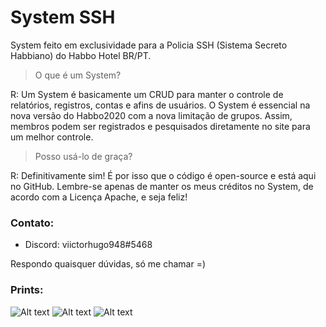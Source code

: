 # System SSH
System feito em exclusividade para a Policia SSH (Sistema Secreto Habbiano) do Habbo Hotel BR/PT.

> O que é um System?

R: Um System é basicamente um CRUD para manter o controle de relatórios, registros, contas e afins de usuários. O System é essencial na nova versão do Habbo2020 com a nova limitação de grupos. Assim, membros podem ser registrados e pesquisados diretamente no site para um melhor controle.

> Posso usá-lo de graça?

R: Definitivamente sim! É por isso que o código é open-source e está aqui no GitHub. Lembre-se apenas de manter os meus créditos no System, de acordo com a Licença Apache, e seja feliz!

### Contato:
- Discord: viictorhugo948#5468

Respondo quaisquer dúvidas, só me chamar =)

### Prints:
![Alt text](https://github.com/the1scient/system-unep/blob/main/Captura%20de%20tela%20de%202021-01-18%2001-45-52.png?raw=true "Página Inicial")
![Alt text](https://github.com/the1scient/system-unep/blob/main/Captura%20de%20tela%20de%202021-01-18%2001-46-05.png?raw=true "Seleção de Documentos")
![Alt text](https://github.com/the1scient/system-unep/blob/main/Captura%20de%20tela%20de%202021-01-18%2001-46-47.png?raw=true "Visualização de logs")


